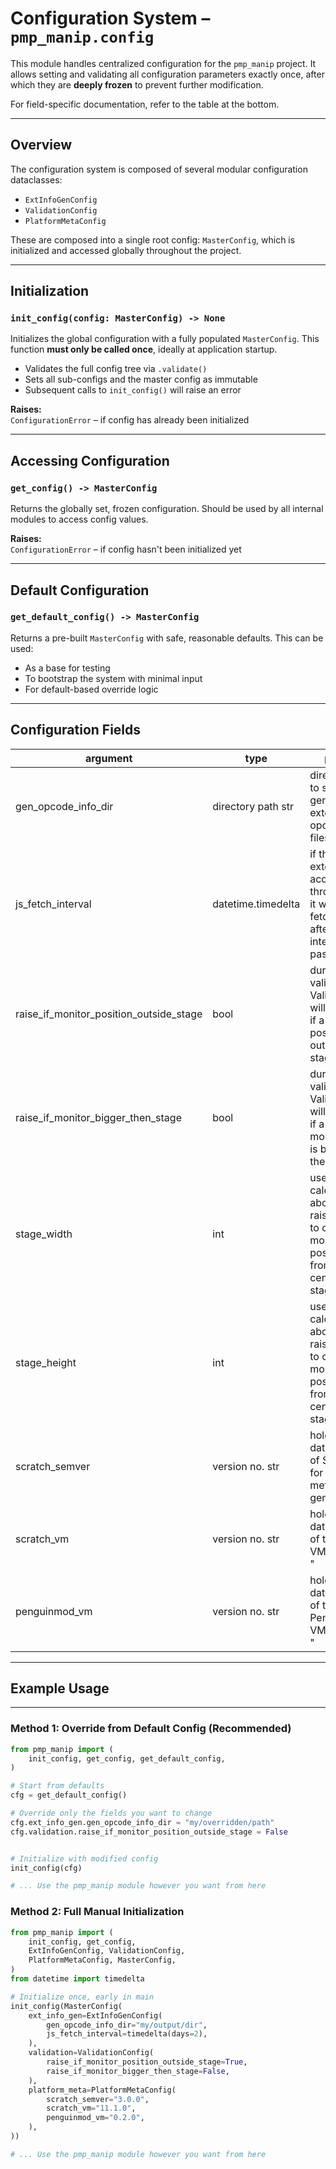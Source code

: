 # Configuration System – `pmp_manip.config`

This module handles centralized configuration for the `pmp_manip` project. It allows setting and validating all configuration parameters exactly once, after which they are **deeply frozen** to prevent further modification.

For field-specific documentation, refer to the table at the bottom.

---

## Overview

The configuration system is composed of several modular configuration dataclasses:

- `ExtInfoGenConfig`
- `ValidationConfig`
- `PlatformMetaConfig`

These are composed into a single root config: `MasterConfig`, which is initialized and accessed globally throughout the project.

---

## Initialization

### `init_config(config: MasterConfig) -> None`

Initializes the global configuration with a fully populated `MasterConfig`. This function **must only be called once**, ideally at application startup.

- Validates the full config tree via `.validate()`
- Sets all sub-configs and the master config as immutable
- Subsequent calls to `init_config()` will raise an error

**Raises:**  
`ConfigurationError` – if config has already been initialized

---

## Accessing Configuration

### `get_config() -> MasterConfig`

Returns the globally set, frozen configuration. Should be used by all internal modules to access config values.

**Raises:**  
`ConfigurationError` – if config hasn't been initialized yet

---

## Default Configuration

### `get_default_config() -> MasterConfig`

Returns a pre-built `MasterConfig` with safe, reasonable defaults. This can be used:

- As a base for testing
- To bootstrap the system with minimal input
- For default-based override logic

---

## Configuration Fields

| argument                                | type               | purpose                                                                                                              | default                               |
|-----------------------------------------|--------------------|----------------------------------------------------------------------------------------------------------------------|---------------------------------------|
| gen_opcode_info_dir                     | directory path str | directory used to store the generated <br>extension opcode info files in                                             | "example_extensions/gen_opcode_info/" |
| js_fetch_interval                       | datetime.timedelta | if the extension is accessed through a link, <br>it will only be fetched again after this interval has passed        | timedelta(days=3)                     |
| raise_if_monitor_position_outside_stage | bool               | during validation an ValidationError will be raised <br>if a monitor's position is outside the stage edges           | True                                  |
| raise_if_monitor_bigger_then_stage      | bool               | during validation an ValidationError will be raised <br>if a list monitor's size is bigger then the stage            | True                                  |
| stage_width                             | int                | used to calculate the above two raise_if... and to calculate <br>monitor positions seen from the center of the stage | 480                                   |
| stage_height                            | int                | used to calculate the above two raise_if... and to calculate <br>monitor positions seen from the center of the stage | 360                                   |
| scratch_semver                          | version no. str    | holds up to date version of Scratch <br>for project meta generation                                                  | "3.0.0"                               |
| scratch_vm                              | version no. str    | holds up to date version of the Scratch VM.<br>"                                                                     | "11.1.0"                              |
| penguinmod_vm                           | version no. str    | holds up to date version of the PenguinMod VM.<br>"                                                                  | "0.2.0"                               |

---

## Example Usage

---

### Method 1: Override from Default Config (Recommended)

```python
from pmp_manip import (
    init_config, get_config, get_default_config,
)

# Start from defaults
cfg = get_default_config()

# Override only the fields you want to change
cfg.ext_info_gen.gen_opcode_info_dir = "my/overridden/path"
cfg.validation.raise_if_monitor_position_outside_stage = False


# Initialize with modified config
init_config(cfg)

# ... Use the pmp_manip module however you want from here
```

### Method 2: Full Manual Initialization

```python
from pmp_manip import (
    init_config, get_config,
    ExtInfoGenConfig, ValidationConfig,
    PlatformMetaConfig, MasterConfig,
)
from datetime import timedelta

# Initialize once, early in main
init_config(MasterConfig(
    ext_info_gen=ExtInfoGenConfig(
        gen_opcode_info_dir="my/output/dir",
        js_fetch_interval=timedelta(days=2),
    ),
    validation=ValidationConfig(
        raise_if_monitor_position_outside_stage=True,
        raise_if_monitor_bigger_then_stage=False,
    ),
    platform_meta=PlatformMetaConfig(
        scratch_semver="3.0.0",
        scratch_vm="11.1.0",
        penguinmod_vm="0.2.0",
    ),
))

# ... Use the pmp_manip module however you want from here
```

